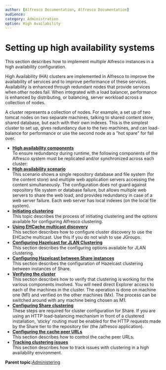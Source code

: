 ```yaml
---
author: [Alfresco Documentation, Alfresco Documentation]
audience: 
category: Administration
option: High Availability
---
```


# Setting up high availability systems

This section describes how to implement multiple Alfresco instances in a high availability configuration.

High Availability \(HA\) clusters are implemented in Alfresco to improve the availability of services and to improve performance of these services. Availability is enhanced through redundant nodes that provide services when other nodes fail. When integrated with a load balancer, performance is enhanced by distributing, or balancing, server workload across a collection of nodes.

A cluster represents a collection of nodes. For example, a set up of two tomcat nodes on two separate machines, talking to shared content store, shared database, but each with their own indexes. This is the simplest cluster to set up, gives redundancy due to the two machines, and can load-balance for performance or use the second node as a "hot spare" for fail over.

-   **[High availability components](../concepts/ha-components.md)**  
To ensure redundancy during runtime, the following components of the Alfresco system must be replicated and/or synchronized across each cluster:
-   **[High availability scenario](../concepts/ha-scenarios.md)**  
This scenario shows a single repository database and file system \(for the content store\) and multiple web application servers accessing the content simultaneously. The configuration does not guard against repository file system or database failure, but allows multiple web servers to share the web load, and provides redundancy in case of a web server failure. Each web server has local indexes \(on the local file system\).
-   **[Initiating clustering](../tasks/jgroups-repo.md)**  
This topic describes the process of initiating clustering and the options available for configuring Alfresco clustering.
-   **[Using EHCache multicast discovery](../tasks/ehcache-setup.md)**  
This section describes how to configure cluster discovery to use the EHCache multicast. Use this if you do not wish to use JGroups.
-   **[Configuring Hazelcast for JLAN Clustering](../concepts/hazelcast-cluster.md)**  
This section describes the configuring options available for JLAN clustering.
-   **[Configuring Hazelcast between Share instances](../concepts/hazelcast-cluster-share.md)**  
This section describes the configuration of Hazelcast clustering between instances of Share.
-   **[Verifying the cluster](../concepts/cluster-test-intro.md)**  
This section describes how to verify that clustering is working for the various components involved. You will need direct Explorer access to each of the machines in the cluster. The operation is done on machine one \(M1\) and verified on the other machines \(Mx\). The process can be switched around with any machine being chosen as M1.
-   **[Configuring Share clustering](../tasks/cluster-share-config.md)**  
These steps are required for cluster configuration for Share. If you are using an HTTP load-balancing mechanism in front of a clustered installation, ‘sticky’ routing must be enabled for the HTTP requests made by the Share tier to the repository tier \(the /alfresco application\).
-   **[Configuring the cache peer URLs](../tasks/cache-peerURLs-config.md)**  
This section describes how to control the cache peer URLs.
-   **[Tracking clustering issues](../tasks/cluster-track-issue.md)**  
This section describes how to track issues with clustering in a high availability environment.

**Parent topic:**[Administering](../concepts/ch-administering.md)

